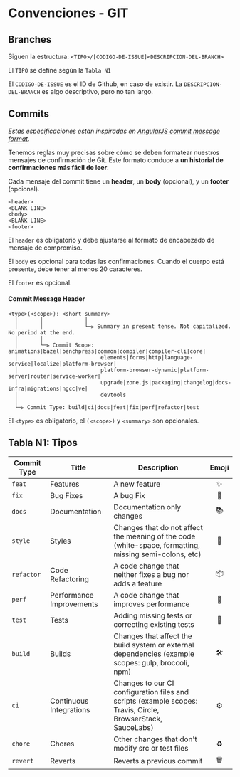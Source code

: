 # Convenciones - GIT

## Branches

Siguen la estructura: `<TIPO>/[CODIGO-DE-ISSUE]<DESCRIPCION-DEL-BRANCH>`

El `TIPO` se define según la `Tabla N1`

El `CODIGO-DE-ISSUE` es el ID de Github, en caso de existir. La `DESCRIPCION-DEL-BRANCH` es algo descriptivo, pero no tan largo.

## Commits

_Estas especificaciones estan inspiradas en [AngularJS commit message format](https://github.com/angular/angular/blob/main/CONTRIBUTING.md#-commit-message-format)._

Tenemos reglas muy precisas sobre cómo se deben formatear nuestros mensajes de confirmación de Git.
Este formato conduce a **un historial de confirmaciones más fácil de leer**.

Cada mensaje del commit tiene un **header**, un **body** (opcional), y un **footer** (opcional).

```
<header>
<BLANK LINE>
<body>
<BLANK LINE>
<footer>
```

El `header` es obligatorio y debe ajustarse al formato de encabezado de mensaje de compromiso.

El `body` es opcional para todas las confirmaciones.
Cuando el cuerpo está presente, debe tener al menos 20 caracteres.

El `footer` es opcional.

#### Commit Message Header

```
<type>(<scope>): <short summary>
  │       │             │
  │       │             └─⫸ Summary in present tense. Not capitalized. No period at the end.
  │       │
  │       └─⫸ Commit Scope: animations|bazel|benchpress|common|compiler|compiler-cli|core|
  │                          elements|forms|http|language-service|localize|platform-browser|
  │                          platform-browser-dynamic|platform-server|router|service-worker|
  │                          upgrade|zone.js|packaging|changelog|docs-infra|migrations|ngcc|ve|
  │                          devtools
  │
  └─⫸ Commit Type: build|ci|docs|feat|fix|perf|refactor|test
```

El `<type>` es obligatorio, el `(<scope>)` y `<summary>` son opcionales.

## Tabla N1: Tipos

| Commit Type | Title                    | Description                                                                                                 | Emoji |
| ----------- | ------------------------ | ----------------------------------------------------------------------------------------------------------- | :---: |
| `feat`      | Features                 | A new feature                                                                                               |  ✨   |
| `fix`       | Bug Fixes                | A bug Fix                                                                                                   |  🐛   |
| `docs`      | Documentation            | Documentation only changes                                                                                  |  📚   |
| `style`     | Styles                   | Changes that do not affect the meaning of the code (white-space, formatting, missing semi-colons, etc)      |  💎   |
| `refactor`  | Code Refactoring         | A code change that neither fixes a bug nor adds a feature                                                   |  📦   |
| `perf`      | Performance Improvements | A code change that improves performance                                                                     |  🚀   |
| `test`      | Tests                    | Adding missing tests or correcting existing tests                                                           |  🚨   |
| `build`     | Builds                   | Changes that affect the build system or external dependencies (example scopes: gulp, broccoli, npm)         |   🛠   |
| `ci`        | Continuous Integrations  | Changes to our CI configuration files and scripts (example scopes: Travis, Circle, BrowserStack, SauceLabs) |  ⚙️   |
| `chore`     | Chores                   | Other changes that don't modify src or test files                                                           |  ♻️   |
| `revert`    | Reverts                  | Reverts a previous commit                                                                                   |   🗑   |

